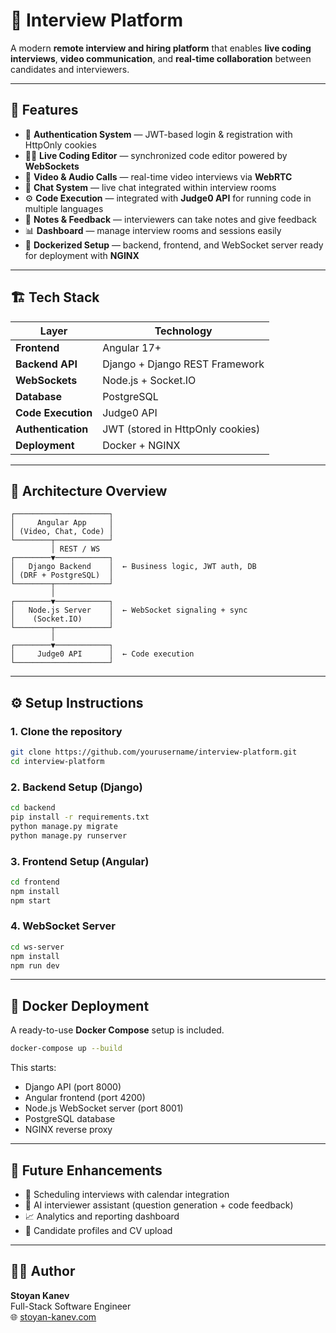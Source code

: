 # 🎯 Interview Platform

A modern **remote interview and hiring platform** that enables **live coding interviews**, **video communication**, and **real-time collaboration** between candidates and interviewers.

---

## 🚀 Features

- 🔐 **Authentication System** — JWT-based login & registration with HttpOnly cookies  
- 🧑‍💻 **Live Coding Editor** — synchronized code editor powered by **WebSockets**  
- 🎥 **Video & Audio Calls** — real-time video interviews via **WebRTC**  
- 💬 **Chat System** — live chat integrated within interview rooms  
- ⚙️ **Code Execution** — integrated with **Judge0 API** for running code in multiple languages  
- 📝 **Notes & Feedback** — interviewers can take notes and give feedback  
- 📊 **Dashboard** — manage interview rooms and sessions easily  
- 🐳 **Dockerized Setup** — backend, frontend, and WebSocket server ready for deployment with **NGINX**

---

## 🏗️ Tech Stack

| Layer | Technology |
|-------|-------------|
| **Frontend** | Angular 17+ |
| **Backend API** | Django + Django REST Framework |
| **WebSockets** | Node.js + Socket.IO |
| **Database** | PostgreSQL |
| **Code Execution** | Judge0 API |
| **Authentication** | JWT (stored in HttpOnly cookies) |
| **Deployment** | Docker + NGINX |

---

## 🧩 Architecture Overview

```
┌─────────────────────┐
│     Angular App     │
│ (Video, Chat, Code) │
└────────┬────────────┘
         │ REST / WS
┌────────▼────────────┐
│   Django Backend    │  ← Business logic, JWT auth, DB
│ (DRF + PostgreSQL)  │
└────────┬────────────┘
         │
┌────────▼────────────┐
│   Node.js Server    │  ← WebSocket signaling + sync
│    (Socket.IO)      │
└────────┬────────────┘
         │
┌────────▼────────────┐
│     Judge0 API      │  ← Code execution
└─────────────────────┘
```

---

## ⚙️ Setup Instructions

### 1. Clone the repository
```bash
git clone https://github.com/yourusername/interview-platform.git
cd interview-platform
```

### 2. Backend Setup (Django)
```bash
cd backend
pip install -r requirements.txt
python manage.py migrate
python manage.py runserver
```

### 3. Frontend Setup (Angular)
```bash
cd frontend
npm install
npm start
```

### 4. WebSocket Server
```bash
cd ws-server
npm install
npm run dev
```

---

## 🐳 Docker Deployment

A ready-to-use **Docker Compose** setup is included.

```bash
docker-compose up --build
```

This starts:
- Django API (port 8000)
- Angular frontend (port 4200)
- Node.js WebSocket server (port 8001)
- PostgreSQL database
- NGINX reverse proxy

---

## 🧠 Future Enhancements

- 📅 Scheduling interviews with calendar integration  
- 🤖 AI interviewer assistant (question generation + code feedback)  
- 📈 Analytics and reporting dashboard  
- 🧍 Candidate profiles and CV upload  

---

## 👨‍💻 Author

**Stoyan Kanev**  
Full-Stack Software Engineer  
🌐 [stoyan-kanev.com](https://stoyan-kanev.com)
